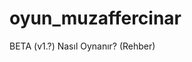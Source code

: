 # oyun_muzaffercinar
BETA (v1.?) Nasıl Oynanır? (Rehber)

<html>
<head>
  <title>BETA (v1.?) Nasıl Oynanır?</title>
</head>
</html>
